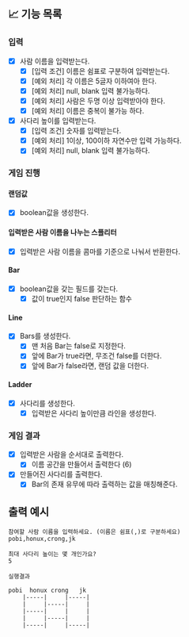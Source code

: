 ## 📈 기능 목록

### 입력

- [x] 사람 이름을 입력받는다.
    - [x] [입력 조건] 이름은 쉼표로 구분하여 입력받는다.
    - [x] [예외 처리] 각 이름은 5글자 이하여아 한다.
    - [x] [예외 처리] null, blank 입력 불가능하다.
    - [x] [예외 처리] 사람은 두명 이상 입력받아야 한다.
    - [x] [예외 처리] 이름은 중복이 불가능 하다.

- [x] 사다리 높이를 입력받는다.
    - [x] [입력 조건] 숫자를 입력받는다.
    - [x] [예외 처리] 1이상, 100이하 자연수만 입력 가능하다.
    - [x] [예외 처리] null, blank 입력 불가능하다.

### 게임 진행

#### 랜덤값 

- [x] boolean값을 생성한다.

#### 입력받은 사람 이름을 나누는 스플리터

- [x] 입력받은 사람 이름을 콤마를 기준으로 나눠서 반환한다.

#### Bar

-[x] boolean값을 갖는 필드를 갖는다.
    - [x] 값이 true인지 false 판단하는 함수

#### Line

- [x] Bars를 생성한다.
  - [x] 맨 처음 Bar는 false로 지정한다.
  - [x] 앞에 Bar가 true라면, 무조건 false를 더한다.
  - [x] 앞에 Bar가 false라면, 랜덤 값을 더한다.

#### Ladder

- [x] 사다리를 생성한다.
  - [x] 입력받은 사다리 높이만큼 라인을 생성한다.

### 게임 결과

- [x] 입력받은 사람을 순서대로 출력한다.
  - [x] 이름 공간을 만들어서 출력한다 (6)

- [x] 만들어진 사다리를 출력한다.
  - [x] Bar의 존재 유무에 따라 출력하는 값을 매칭해준다.

## 출력 예시

```
참여할 사람 이름을 입력하세요. (이름은 쉼표(,)로 구분하세요)
pobi,honux,crong,jk

최대 사다리 높이는 몇 개인가요?
5

실행결과

pobi  honux crong   jk
    |-----|     |-----|
    |     |-----|     |
    |-----|     |     |
    |     |-----|     |
    |-----|     |-----|
    
```

